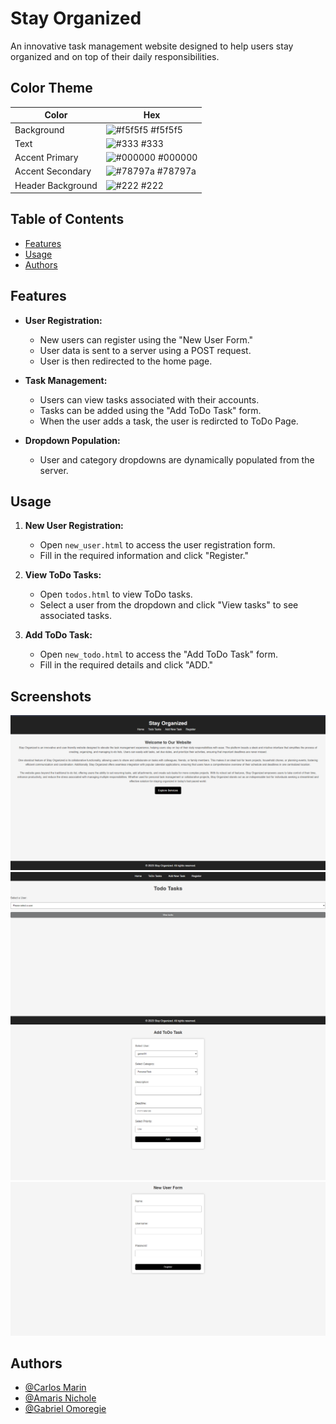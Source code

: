 # Stay Organized

An innovative task management website designed to help users stay organized and on top of their daily responsibilities.

## Color Theme

| Color            | Hex                                                                |
| ---------------- | ------------------------------------------------------------------ |
| Background       | ![#f5f5f5](https://via.placeholder.com/10/f5f5f5?text=+) #f5f5f5   |
| Text             | ![#333](https://via.placeholder.com/10/333?text=+) #333             |
| Accent Primary   | ![#000000](https://via.placeholder.com/10/000000?text=+) #000000   |
| Accent Secondary | ![#78797a](https://via.placeholder.com/10/78797a?text=+) #78797a   |
| Header Background| ![#222](https://via.placeholder.com/10/222?text=+) #222             |

## Table of Contents

- [Features](#features)
- [Usage](#usage)
- [Authors](#authors)

## Features

- **User Registration:**
  - New users can register using the "New User Form."
  - User data is sent to a server using a POST request.
  - User is then redirected to the home page.

- **Task Management:**
  - Users can view tasks associated with their accounts.
  - Tasks can be added using the "Add ToDo Task" form.
  - When the user adds a task, the user is redircted to ToDo Page.

- **Dropdown Population:**
  - User and category dropdowns are dynamically populated from the server.

## Usage

1. **New User Registration:**
   - Open `new_user.html` to access the user registration form.
   - Fill in the required information and click "Register."

2. **View ToDo Tasks:**
   - Open `todos.html` to view ToDo tasks.
   - Select a user from the dropdown and click "View tasks" to see associated tasks.

3. **Add ToDo Task:**
   - Open `new_todo.html` to access the "Add ToDo Task" form.
   - Fill in the required details and click "ADD."

## Screenshots
![Home Page](<images/Screenshot (213).png>) 
![Todo Task Page](<images/Screenshot (214).png>)
![Add New Task Page](<images/Screenshot (215).png>)
![Register Page](<images/Screenshot (216).png>)

## Authors

- [@Carlos Marin](https://www.github.com/tacostrash)
- [@Amaris Nichole](https://github.com/AmarisNichole)
- [@Gabriel Omoregie](https://github.com/gabrielomor99)
